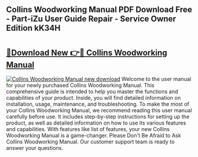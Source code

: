 ## Collins Woodworking Manual PDF Download Free - Part-iZu User Guide Repair - Service Owner Edition kK34H

# <h2><a href="http://cf10453.oget.top/?id=Collins+Woodworking+Manual">🔗Download New 👉🔴 Collins Woodworking Manual</a></h2>

[![Collins Woodworking Manual new download](https://i.imgur.com/5g1atiW.png)](http://cf10453.oget.top/?id=Collins+Woodworking+Manual)
Welcome to the user manual for your newly purchased Collins Woodworking Manual. This comprehensive guide is intended to help you master the functions and capabilities of your product. Inside, you will find detailed information on installation, usage, maintenance, and troubleshooting. To make the most of your Collins Woodworking Manual, we recommend reading this user manual carefully before use. It includes step-by-step instructions for setting up the product, as well as detailed information on how to use its various features and capabilities. With features like list of features, your new Collins Woodworking Manual is a game-changer. Please Don't Be Afraid to Ask Collins Woodworking Manual. Our customer support team is ready to answer your questions.
